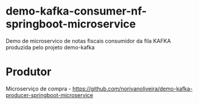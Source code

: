# demo-kafka-consumer-nf-springboot-microservice
Demo de microservico de notas fiscais consumidor da fila KAFKA produzida pelo projeto demo-kafka

# Produtor
Microserviço de compra - https://github.com/norivanoliveira/demo-kafka-producer-springboot-microservice
